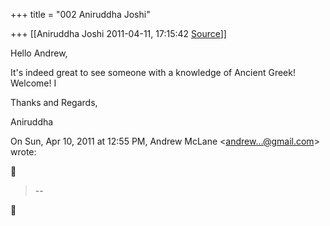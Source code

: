 +++
title = "002 Aniruddha Joshi"

+++
[[Aniruddha Joshi	2011-04-11, 17:15:42 [Source](https://groups.google.com/g/samskrita/c/0_Rs0O5AVdQ)]]



Hello Andrew,  
  
It's indeed great to see someone with a knowledge of Ancient Greek! Welcome! I  
  
Thanks and Regards,  
  
Aniruddha  
  

On Sun, Apr 10, 2011 at 12:55 PM, Andrew McLane \<[andrew...@gmail.com]()\> wrote:  



> --  



